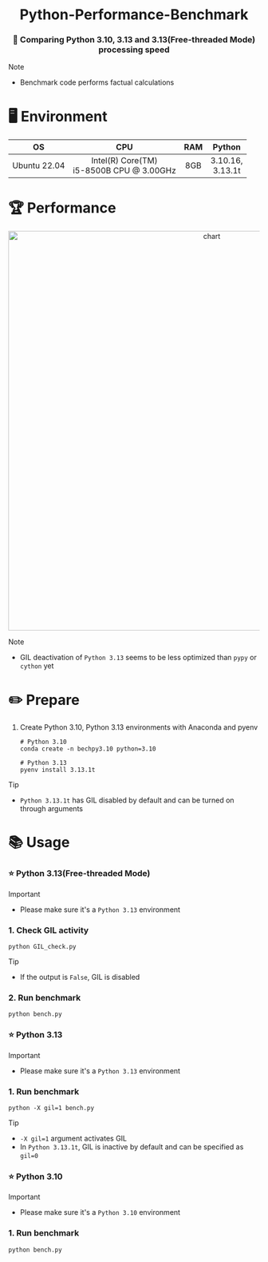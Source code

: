 <div align="center">

# Python-Performance-Benchmark

### 🧐 Comparing Python 3.10, 3.13 and 3.13(Free-threaded Mode) processing speed

</div>

> [!Note]
> - Benchmark code performs factual calculations

# 🖥️ Environment
<div align="center">

|OS|CPU|RAM|Python|
|:---:|:---:|:---:|:---:|
|Ubuntu 22.04|Intel(R) Core(TM)<br> i5-8500B CPU @ 3.00GHz|8GB|3.10.16,<br>3.13.1t|

</div>

# 🏆 Performance

<div align="center">

<img width="800" alt="chart" src="https://github.com/user-attachments/assets/7f079f17-cee2-4ccc-8f47-5445d6abb36f" />

</div>

> [!Note]
> - GIL deactivation of `Python 3.13` seems to be less optimized than `pypy` or `cython` yet

# ✏️ Prepare
1. Create Python 3.10, Python 3.13 environments with Anaconda and pyenv

    ``` shell
    # Python 3.10
    conda create -n bechpy3.10 python=3.10

    # Python 3.13
    pyenv install 3.13.1t
    ```

> [!Tip]
> - `Python 3.13.1t` has GIL disabled by default and can be turned on through arguments

# 📚 Usage
### ⭐ Python 3.13(Free-threaded Mode)
> [!Important]
> - Please make sure it's a `Python 3.13` environment

### 1. Check GIL activity

``` shell
python GIL_check.py
```

> [!Tip]
> - If the output is `False`, GIL is disabled

### 2. Run benchmark

``` shell
python bench.py
```

### ⭐ Python 3.13
> [!Important]
> - Please make sure it's a `Python 3.13` environment

### 1. Run benchmark

``` shell
python -X gil=1 bench.py
```

> [!Tip]
> - `-X gil=1` argument activates GIL
> - In `Python 3.13.1t`, GIL is inactive by default and can be specified as `gil=0`

### ⭐ Python 3.10
> [!Important]
> - Please make sure it's a `Python 3.10` environment

### 1. Run benchmark

``` shell
python bench.py
```

